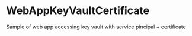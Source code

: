 # WebAppKeyVaultCertificate
Sample of web app accessing key vault with service pincipal + certificate

